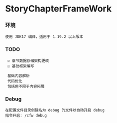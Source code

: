 # StoryChapterFrameWork

### 环境
    使用 JDK17 编译，适用于 1.19.2 以上版本

### TODO
    
     ☑ 章节数据存储架构更改
     ☑ 基础框架编写
  
     基础内容解析
     代码优化
     包括但不限于内容拓展

### Debug

    在配置文件目录创建名为 debug 的文件以自动开启 debug
    指令开启: /cfw debug